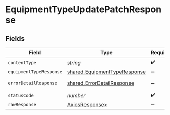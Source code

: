 # EquipmentTypeUpdatePatchResponse


## Fields

| Field                                                                        | Type                                                                         | Required                                                                     | Description                                                                  |
| ---------------------------------------------------------------------------- | ---------------------------------------------------------------------------- | ---------------------------------------------------------------------------- | ---------------------------------------------------------------------------- |
| `contentType`                                                                | *string*                                                                     | :heavy_check_mark:                                                           | N/A                                                                          |
| `equipmentTypeResponse`                                                      | [shared.EquipmentTypeResponse](../../models/shared/equipmenttyperesponse.md) | :heavy_minus_sign:                                                           | Success                                                                      |
| `errorDetailResponse`                                                        | [shared.ErrorDetailResponse](../../models/shared/errordetailresponse.md)     | :heavy_minus_sign:                                                           | Unprocessable Entity                                                         |
| `statusCode`                                                                 | *number*                                                                     | :heavy_check_mark:                                                           | N/A                                                                          |
| `rawResponse`                                                                | [AxiosResponse>](https://axios-http.com/docs/res_schema)                     | :heavy_minus_sign:                                                           | N/A                                                                          |